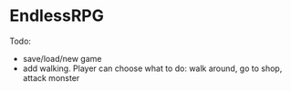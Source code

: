 # EndlessRPG

Todo:
- save/load/new game 
- add walking. Player can choose what to do: walk around, go to shop, attack monster 